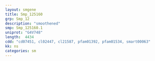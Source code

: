 ```yaml
---
layout: smgene
title: Smp_125160
grp: Smp_12
description: "smoothened"
smp: Smp_125160.1
uniprot: "G4V748"
length:  4434
cdd: "cd07451, cl02447, cl21587, pfam01392, pfam01534, smart00063"
kk: ns
categories: sm
---
```

